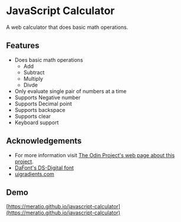 # JavaScript Calculator

A web calculator that does basic math operations.

## Features

- Does basic math operations
  - Add
  - Subtract
  - Multiply
  - Divde
- Only evaluate single pair of numbers at a time
- Supports Negative number
- Supports Decimal point
- Supports backspace
- Supports clear
- Keyboard support

## Acknowledgements

- For more information visit [The Odin Project's web page about this project](https://www.theodinproject.com/lessons/foundations-calculator).
- [DaFont's DS-Digital font](https://www.dafont.com/ds-digital.font)
- [uigradients.com](uigradients.com)

## Demo

[https://meratio.github.io/javascript-calculator](https://meratio.github.io/javascript-calculator)
